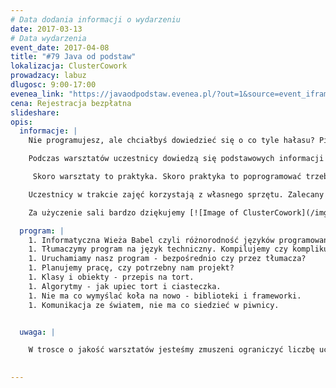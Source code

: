 ```yaml
---
# Data dodania informacji o wydarzeniu
date: 2017-03-13
# Data wydarzenia
event_date: 2017-04-08
title: "#79 Java od podstaw"
lokalizacja: ClusterCowork
prowadzacy: labuz
dlugosc: 9:00-17:00
evenea_link: "https://javaodpodstaw.evenea.pl/?out=1&source=event_iframe"
cena: Rejestracja bezpłatna
slideshare:
opis:
  informacje: |
    Nie programujesz, ale chciałbyś dowiedzieć się o co tyle hałasu? Piszesz na codzień po polsku, angielsku lub niemiecku i chciałbyś poznać jeszcze jeden język? Zapraszamy na warsztaty, na których poznasz podstawowe elementy związane z tworzeniem oprogramowania. Jako bazę wybraliśmy platformę Java. Znany, prosty język obiektowy (co to oznacza dowiesz się podczas warsztatu), duża ilość dodatkowych bibliotek, ogromna społeczność. Wszystko to daje podstawy sądzić, iż nie jest to najgorszy wybór dla początkujących szczególnie, że program spotkania to zrównoważona dawka teorii i praktyki.

    Podczas warsztatów uczestnicy dowiedzą się podstawowych informacji na temat języków programowania, procesów jego wytwarzania oraz stworzą prostą aplikację pod okiem prowadzącego.

     Skoro warsztaty to praktyka. Skoro praktyka to poprogramować trzeba. Efektem pracy będzie aplikacja na telefon z Androidem. W związku z tym uczestnik powinien zaopatrzeć się w taki telefon i kabelek USB lub będzie pracował na emulatorze dostarczanym wraz z Android SDK jednak ze względu na jego slabą wydajność w niektórych przypadkach zalecamy posiadanie telefonu. W celu zrealizowania części praktycznej uczestnik powinien zainstalować na komputerze Android SDK oraz środowisko programistyczne Android Studio. Aplikację, która powstanie na zajęciach nazwiemy roboczo “Gdzie zostawiłem?” i będzie obejmować wykorzystanie dotykowego interfejsu użytkownika oraz systemu nawigacji i map. 

    Uczestnicy w trakcie zajęć korzystają z własnego sprzętu. Zalecany laptop z min. 4gb ram. Przed warsztatem uczestnicy dostaną instrukcję przygotowania środowiska. W przypadku problemów, wszystko zostanie zainstalowane w ramach zajęć.

    Za użyczenie sali bardzo dziękujemy [![Image of ClusterCowork](/img/logos/clustercowork.png)](http://www.clustercowork.com/#firstcontainer)

  program: |
    1. Informatyczna Wieża Babel czyli różnorodność języków programowania.
    1. Tłumaczymy program na język techniczny. Kompilujemy czy komplikujemy? 
    1. Uruchamiamy nasz program - bezpośrednio czy przez tłumacza?
    1. Planujemy pracę, czy potrzebny nam projekt?
    1. Klasy i obiekty - przepis na tort.
    1. Algorytmy - jak upiec tort i ciasteczka.
    1. Nie ma co wymyślać koła na nowo - biblioteki i frameworki.
    1. Komunikacja ze światem, nie ma co siedzieć w piwnicy.


  uwaga: |

    W trosce o jakość warsztatów jesteśmy zmuszeni ograniczyć liczbę uczestników. **Kwalifikacja odbywa się na podstawie odpowiedzi udzielonych w formularzu zgłoszeniowym oraz - w dalszym kroku - kolejności zgłoszeń.** Potwierdzenie udziału w warsztatach wraz z instrukcją przygotowania środowiska otrzymasz najpóźniej na 7 dni przed planowaną datą wydarzenia.
 

---
```

